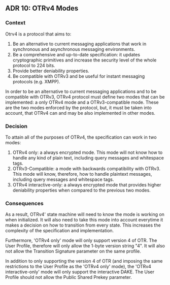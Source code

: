 ## ADR 10: OTRv4 Modes

### Context

Otrv4 is a protocol that aims to:

1. Be an alternative to current messaging applications that work in synchronous
   and asynchronous messaging environments.
2. Be a comprehensive and up-to-date specification: it updates cryptographic
   primitives and increase the security level of the whole protocol to 224
   bits.
3. Provide better deniability properties.
4. Be compatible with OTRv3 and be useful for instant messaging protocols
   (e.g. XMPP).

In order to be an alternative to current messaging applications and to be
compatible with OTRv3, OTRv4 protocol must define two modes that can be
implemented: a only OTRv4 mode and a OTRv3-compatible mode. These are the two
modes enforced by the protocol, but, it must be taken into account, that OTRv4
can and may be also implemented in other modes.

### Decision

To attain all of the purposes of OTRv4, the specification can work in
two modes:

1. OTRv4 only: a always encrypted mode. This mode will not know how to handle
   any kind of plain text, including query messages and whitespace tags.
2. OTRv3-Compatible: a mode with backwards compatibility with OTRv3.
   This mode will know, therefore, how to handle plaintext messages, including
   query messages and whitespace tags.
3. OTRv4 interactive-only: a always encrypted mode that provides higher
   deniability properties when compared to the previous two modes.

### Consequences

As a result, OTRv4' state machine will need to know the mode is working on when
initialized. It will also need to take this mode into account everytime it
makes a decision on how to transition from every state. This increases the
complexity of the specification and implementation.

Furthermore, 'OTRv4 only' mode will only support version 4 of OTR. The User
Profile, therefore will only allow the 1-byte version string "4". It will also
not allow the Transition Signature parameter on the same profile.

In addition to only supporting the version 4 of OTR (and imposing the same
restrictions to the User Profile as the 'OTRv4 only' mode), the
'OTRv4 interactive-only' mode will only support the interactive DAKE. The User
Profile should not allow the Public Shared Prekey parameter.
